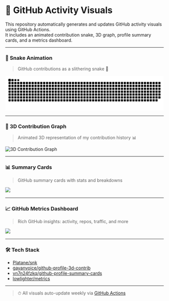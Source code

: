 # 🧩 GitHub Activity Visuals

This repository automatically generates and updates GitHub activity visuals using GitHub Actions.  
It includes an animated contribution snake, 3D graph, profile summary cards, and a metrics dashboard.

---

### 🐍 Snake Animation

> GitHub contributions as a slithering snake 🐍

![GitHub Snake Animation](https://github.com/Opanasenko-Mykhailo/github-activity-visuals/raw/output/github-snake.svg)

---

### 🧊 3D Contribution Graph

> Animated 3D representation of my contribution history 📊

![3D Contribution Graph](https://github.com/Opanasenko-Mykhailo/github-activity-visuals/blob/output/profile-3d-contrib/profile-green-animate.svg)

---

### 📊 Summary Cards

> GitHub summary cards with stats and breakdowns

![](https://raw.githubusercontent.com/Opanasenko-Mykhailo/github-activity-visuals/output/github_dark/0-profile-details.svg)

---

### 📈 GitHub Metrics Dashboard

> Rich GitHub insights: activity, repos, traffic, and more

![](https://github.com/Opanasenko-Mykhailo/github-activity-visuals/raw/output/metrics.svg)

---

### 🛠 Tech Stack

- [Platane/snk](https://github.com/Platane/snk)
- [gayanvoice/github-profile-3d-contrib](https://github.com/gayanvoice/github-profile-3d-contrib)
- [vn7n24fzkq/github-profile-summary-cards](https://github.com/vn7n24fzkq/github-profile-summary-cards)
- [lowlighter/metrics](https://github.com/lowlighter/metrics)

---

> ⏱ All visuals auto-update weekly via [GitHub Actions](.github/workflows/profile-visuals.yml)
